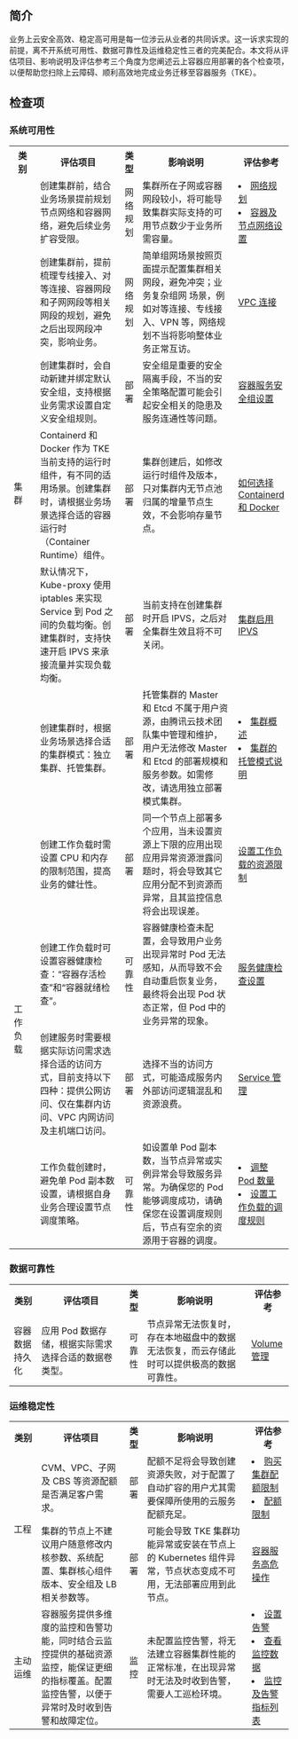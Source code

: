 ## 简介 

业务上云安全高效、稳定高可用是每一位涉云从业者的共同诉求。这一诉求实现的前提，离不开系统可用性、数据可靠性及运维稳定性三者的完美配合。本文将从评估项目、影响说明及评估参考三个角度为您阐述云上容器应用部署的各个检查项，以便帮助您扫除上云障碍、顺利高效地完成业务迁移至容器服务（TKE）。

 
## 检查项

### 系统可用性
<table>
	<th style="width:10%">类别</th><th style="width:32%">评估项目</th><th style="5%">类型</th><th style="width:38%">影响说明</th><th style="width:15%">评估参考</th>
    <tr>
        <td rowspan="6">集群</td>
				<td>创建集群前，结合业务场景提前规划节点网络和容器网络，避免后续业务扩容受限。</td>
				<td>网络规划</td>
				<td>集群所在子网或容器网段较小，将可能导致集群实际支持的可用节点数少于业务所需容量。</td>
				<td><li><a href="https://cloud.tencent.com/document/product/215/30313">网络规划</a></li><li><a href="https://cloud.tencent.com/document/product/457/9083">容器及节点网络设置</a></li></td>
    </tr>
    <tr>
        <td>创建集群前，提前梳理专线接入、对等连接、容器网段和子网网段等相关网段的规划，避免之后出现网段冲突，影响业务。</td>
				<td>网络规划</td>
				<td>简单组网场景按照页面提示配置集群相关网段，避免冲突；业务复杂组网
场景，例如对等连接、专线接入、VPN 等，网络规划不当将影响整体业务正常互访。
</td><td><a href="https://cloud.tencent.com/document/product/215/37053"> VPC 连接</a></td>
    </tr>
    <tr>
        <td>创建集群时，会自动新建并绑定默认安全组，支持根据业务需求设置自定义安全组规则。</td>
				<td>部署</td>
				<td>安全组是重要的安全隔离手段，不当的安全策略配置可能会引起安全相关的隐患及服务连通性等问题。</td><td><a href="https://cloud.tencent.com/document/product/457/9084">容器服务安全组设置</a></td>
    </tr>
    <tr>
        <td> Containerd 和 Docker 作为 TKE 当前支持的运行时组件，有不同的适用场景。创建集群时，请根据业务场景选择合适的容器运行时（Container Runtime）组件。</td><td>部署</td><td>集群创建后，如修改运行时组件及版本，只对集群内无节点池归属的增量节点生效，不会影响存量节点。</td><td><a href="https://cloud.tencent.com/document/product/457/35747">如何选择 Containerd 和 Docker</a></td>
    </tr>
	<tr>
        <td>默认情况下，Kube-proxy 使用 iptables 来实现 Service 到 Pod 之间的负载均衡。创建集群时，支持快速开启 IPVS 来承接流量并实现负载均衡。</td>
				<td>部署</td>
				<td>当前支持在创建集群时开启 IPVS，之后对全集群生效且将不可关闭。</td>
				<td><a href="https://cloud.tencent.com/document/product/457/32193">集群启用 IPVS</a></td>
    </tr>
	<tr>
        <td>创建集群时，根据业务场景选择合适的集群模式：独立集群、托管集群。</td><td>部署</td><td>托管集群的 Master 和 Etcd 不属于用户资源，由腾讯云技术团队集中管理和维护，用户无法修改 Master 和 Etcd 的部署规模和服务参数。如需修改，请选用独立部署模式集群。</td>
				<td><li><a href="https://cloud.tencent.com/document/product/457/32187">集群概述 </a></li><li><a href="https://cloud.tencent.com/document/product/457/31013">集群的托管模式说明</a></li></td>
    </tr>
    <tr>
        <td rowspan="4">工作<br>负载</td>
				<td>创建工作负载时需设置 CPU 和内存的限制范围，提高业务的健壮性。</td>
				<td>部署</td>
				<td>同一个节点上部署多个应用，当未设置资源上下限的应用出现应用异常资源泄露问题时，将会导致其它应用分配不到资源而异常，且其监控信息将会出现误差。</td><td><a href="https://cloud.tencent.com/document/product/457/32813">设置工作负载的资源限制</a></td>    </tr>
    <tr>
        <td>创建工作负载时可设置容器健康检查：“容器存活检查”和“容器就绪检查”。</td><td>可靠性</td><td>容器健康检查未配置，会导致用户业务出现异常时 Pod 无法感知，从而导致不会自动重启恢复业务，最终将会出现 Pod 状态正常，但 Pod 中的业务异常的现象。</td><td><a href="https://cloud.tencent.com/document/product/457/9094">服务健康检查设置</a></td>
    </tr>
    <tr>
        <td>创建服务时需要根据实际访问需求选择合适的访问方式，目前支持以下四种：提供公网访问、仅在集群内访问、VPC 内网访问及主机端口访问。</td>
				<td>部署</td>
				<td>选择不当的访问方式，可能造成服务内外部访问逻辑混乱和资源浪费。</td><td><a href="https://cloud.tencent.com/document/product/457/31710">Service 管理</a></td>
    </tr>
    <tr>
        <td>工作负载创建时，避免单 Pod 副本数设置，请根据自身业务合理设置节点调度策略。</td>
				<td>可靠性</td>
				<td>如设置单 Pod 副本数，当节点异常或实例异常会导致服务异常。为确保您的 Pod  能够调度成功，请确保您在设置调度规则后，节点有空余的资源用于容器的调度。</td><td><li><a href="https://cloud.tencent.com/document/product/457/31705#.E8.B0.83.E6.95.B4-pod-.E6.95.B0.E9.87.8F">调整 Pod 数量</a></li><li><a href="https://cloud.tencent.com/document/product/457/32814">设置工作负载的调度规则</a></li></td>
    </tr>
</table>


### 数据可靠性
<table>
	<th style="width:10%">类别</th><th style="width:32%">评估项目</th><th style="5%">类型</th><th style="width:38%">影响说明</th><th style="width:15%">评估参考</th>
    <tr>
        <td>容器数据持久化</td><td>应用 Pod 数据存储，根据实际需求选择合适的数据卷类型。</td><td>可靠性</td><td>节点异常无法恢复时，存在本地磁盘中的数据无法恢复，而云存储此时可以提供极高的数据可靠性。</td><td><a href="https://cloud.tencent.com/document/product/457/31713">Volume 管理</a></td>
    </tr>
</table>

### 运维稳定性
<table>
   	<th style="width:10%">类别</th><th style="width:32%">评估项目</th><th style="5%">类型</th><th style="width:38%">影响说明</th><th style="width:15%">评估参考</th>
    <tr>
        <td rowspan="2">工程</td><td>CVM、VPC、子网及 CBS 等资源配额是否满足客户需求。</td><td>部署</td><td>配额不足将会导致创建资源失败，对于配置了自动扩容的用户尤其需要保障所使用的云服务配额充足。</td><td><li><a href="https://cloud.tencent.com/document/product/457/9087">购买集群配额限制</a></li><li><a href="https://cloud.tencent.com/document/product/215/20093">配额限制</a></li></td>
    </tr>
    <tr>
        <td>集群的节点上不建议用户随意修改内核参数、系统配置、集群核心组件版本、安全组及 LB 相关参数等。</td><td>部署</td><td>可能会导致 TKE 集群功能异常或安装在节点上的 Kubernetes 组件异常，节点状态变成不可用，无法部署应用到此节点。</td><td><a href="https://cloud.tencent.com/document/product/457/39539">容器服务高危操作</a></td>
    </tr>
	<tr>
        <td>主动<br>运维</td><td>容器服务提供多维度的监控和告警功能，同时结合云监控提供的基础资源监控，能保证更细的指标覆盖。配置监控告警，以便于异常时及时收到告警和故障定位。</td><td>监控</td><td>未配置监控告警，将无法建立容器集群性能的正常标准，在出现异常时无法及时收到告警，需要人工巡检环境。</td><td><li><a href="https://cloud.tencent.com/document/product/457/34182">设置告警</a></li><li><a href="https://cloud.tencent.com/document/product/457/34181">查看监控数据</a></li><li><a href="https://cloud.tencent.com/document/product/457/34183">监控及告警指标列表</a></li></td>
    </tr>
</table>
